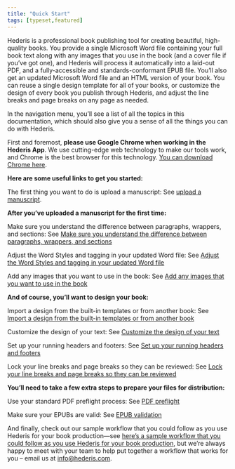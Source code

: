 ```yaml
---
title: "Quick Start"
tags: [typeset,featured]
---
```

 
<html><body><section data-type="chapter" class="hsecchapter" data-hederis-type="hsecchapter" id="quick-start" data-pi-attrs="id: quick-start; data-tags: typeset,featured;" role="doc-chapter" data-tags="typeset,featured" data-author-name=" " data-book-title=" " title="Quick Start"><p class="hblkp" data-hederis-type="hblkp" id="p4jxjYwbg">Hederis is a professional book publishing tool for creating beautiful, high-quality books. You provide a single Microsoft Word file containing your full book text along with any images that you use in the book (and a cover file if you&#8217;ve got one), and Hederis will process it automatically into a laid-out PDF, and a fully-accessible and standards-conformant EPUB file. You&#8217;ll also get an updated Microsoft Word file and an HTML version of your book. You can reuse a single design template for all of your books, or customize the design of every book you publish through Hederis, and adjust the line breaks and page breaks on any page as needed. </p><p class="hblkp" data-hederis-type="hblkp" id="pU7qeKufJ">In the navigation menu, you&#8217;ll see a list of all the topics in this documentation, which should also give you a sense of all the things you can do with Hederis.</p><p class="hblkp" data-hederis-type="hblkp" id="pgIlt2pqy">First and foremost, <strong data-hederis-type="hspanstrong" id="pzbB44YXN">please use Google Chrome when working in the Hederis App</strong>. We use cutting-edge web technology to make our tools work, and Chrome is the best browser for this technology. <a href="https://www.google.com/chrome/" class="hspana" data-hederis-type="hspana" id="pHk1jgHOn">You can download Chrome here</a>.</p><p class="hblkp" data-hederis-type="hblkp" id="p98hrVKNf"><strong class="hspanstrong" data-hederis-type="hspanstrong" id="psLZaHUwa">Here are some useful links to get you started:</strong></p><p class="hblkp" data-hederis-type="hblkp" id="p5rbbDI7s">The first thing you want to do is upload a manuscript: See <a href="{% link _docs/upload-a-manuscript.md %}" class="hspana" data-hederis-type="hspana" id="pyIIJyBSP">upload a manuscript</a>.</p><p class="hblkp" data-hederis-type="hblkp" id="pgpElWn5Q"><strong class="hspanstrong" data-hederis-type="hspanstrong" id="pg0PctaZ7">After you&#8217;ve uploaded a manuscript for the first time:</strong></p><p class="hblkp" data-hederis-type="hblkp" id="pu1Gw2JDV">Make sure you understand the difference between paragraphs, wrappers, and sections: See <a href="{% link _docs/semantic-tagging.md %}" class="hspana" data-hederis-type="hspana" id="ptJKqLXBl">Make sure you understand the difference between paragraphs, wrappers, and sections</a></p><p class="hblkp" data-hederis-type="hblkp" id="pWUwgGAGi">Adjust the Word Styles and tagging in your updated Word file: See <a href="{% link _docs/fine-tune-styles.md %}" class="hspana" data-hederis-type="hspana" id="pFvsKRgq0">Adjust the Word Styles and tagging in your updated Word file</a></p><p class="hblkp" data-hederis-type="hblkp" id="pZJH1JPAW">Add any images that you want to use in the book: See <a href="{% link _docs/upload-a-cover.md %}" class="hspana" data-hederis-type="hspana" id="pma9nJEea">Add any images that you want to use in the book</a></p><p class="hblkp" data-hederis-type="hblkp" id="pNf9kj9WW"><strong class="hspanstrong" data-hederis-type="hspanstrong" id="pwQoF6Wx8">And of course, you&#8217;ll want to design your book:</strong></p><p class="hblkp" data-hederis-type="hblkp" id="pN8ipOvUO">Import a design from the built-in templates or from another book: See <a href="{% link _docs/design-templates.md %}" class="hspana" data-hederis-type="hspana" id="pdV09WJJn">Import a design from the built-in templates or from another book</a></p><p class="hblkp" data-hederis-type="hblkp" id="pQgKbC7X0">Customize the design of your text: See <a href="{% link _docs/typeset-text-design.md %}" class="hspana" data-hederis-type="hspana" id="p853UMWuW">Customize the design of your text</a></p><p class="hblkp" data-hederis-type="hblkp" id="ptnf2PTS7">Set up your running headers and footers: See <a href="{% link _docs/typeset-master-pages.md %}" class="hspana" data-hederis-type="hspana" id="p92rO5TMy">Set up your running headers and footers</a></p><p class="hblkp" data-hederis-type="hblkp" id="pIvM1phuH">Lock your line breaks and page breaks so they can be reviewed: See <a href="{% link _docs/page-locking.md %}" class="hspana" data-hederis-type="hspana" id="pjCOQy8ii">Lock your line breaks and page breaks so they can be reviewed</a></p><p class="hblkp" data-hederis-type="hblkp" id="pdrlzewj5"><strong class="hspanstrong" data-hederis-type="hspanstrong" id="pFVE7yaqd">You&#8217;ll need to take a few extra steps to prepare your files for distribution:</strong></p><p class="hblkp" data-hederis-type="hblkp" id="pMqldWOZm">Use your standard PDF preflight process: See <a href="{% link _docs/pdf-preflight.md %}" class="hspana" data-hederis-type="hspana" id="pOGLoyOcr">PDF preflight</a></p><p class="hblkp" data-hederis-type="hblkp" id="paCvG5hDU">Make sure your EPUBs are valid: See <a href="{% link _docs/epub-validation.md %}" class="hspana" data-hederis-type="hspana" id="phGdO3Vzn">EPUB validation</a></p><p class="hblkp" data-hederis-type="hblkp" id="pLW7sPSk1">And finally, check out our sample workflow that you could follow as you use Hederis for your book production&#8212;see <a href="#SampleWorkflow" class="hspana" data-hederis-type="hspana" id="pTnJSrJbC">here&#8217;s a sample workflow that you could follow as you use Hederis for your book production</a>, but we&#8217;re always happy to meet with your team to help put together a workflow that works for you &#8211; email us at <a href="mailto:info@hederis.com" class="hspana" data-hederis-type="hspana" id="pvpOOw5V3">info@hederis.com</a>. </p></section></body></html>
